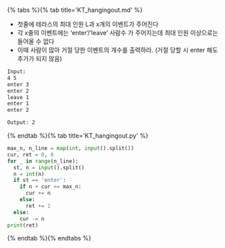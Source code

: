 {% tabs %}{% tab title='KT_hangingout.md' %}

* 첫줄에 테라스의 최대 인원 L과 x개의 이벤트가 주어진다
* 각 x줄의 이벤트에는 ‘enter’/‘leave’ 사람수 가 주어지는데 최대 인원 이상으로는 들어올 수 없다
* 이때 사람이 많아 거절 당한 이벤트의 개수를 출력하라. (거절 당할 시 enter 해도 추가가 되지 않음)

```txt
Input:
4 5
enter 3
enter 2
leave 1
enter 1
enter 2

Output: 2
```

{% endtab %}{% tab title='KT_hangingout.py' %}

```py
max_n, n_line = map(int, input().split())
cur, ret = 0, 0
for _ in range(n_line):
  st, n = input().split()
  n = int(n)
  if st == 'enter':
    if n + cur <= max_n:
      cur += n
    else:
      ret += 1
  else:
    cur -= n
print(ret)
```

{% endtab %}{% endtabs %}
